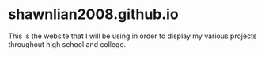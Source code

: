 # shawnlian2008.github.io
This is the website that I will be using in order to display my various projects throughout high school and college.
